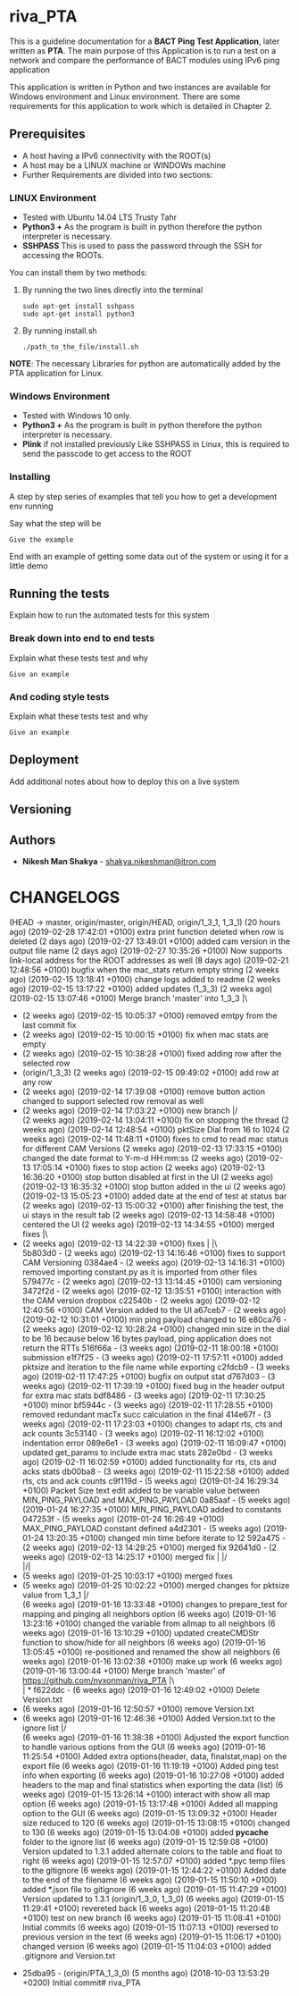 
# riva_PTA
This is a guideline documentation for a **BACT Ping Test Application**, later written as **PTA**. The main purpose of this Application is to run a test on a network and compare the performance of BACT modules using IPv6 ping application

This application is written in Python and two instances are available for Windows environment and Linux environment. There are some requirements for this application to work which is detailed in Chapter 2.

## Prerequisites

 - A host having a IPv6 connectivity with the ROOT(s)
 - A host may be a LINUX machine or WINDOWs machine
 - Further Requirements are divided into two sections:

### LINUX Environment

 - Tested with Ubuntu 14.04 LTS Trusty Tahr  
 - **Python3 +**  As the program is built in python therefore the python interpreter is necessary.  
 - **SSHPASS**  This is used to pass the password through the SSH for accessing the ROOTs.

You can install them by two methods:

 1. By running the two lines directly into the terminal
	```` shell
	sudo apt-get install sshpass
	sudo apt-get install python3 
 2. By running install.sh
	 ````
	 ./path_to_the_file/install.sh

**NOTE**: The necessary Libraries for python are automatically added by the PTA application for Linux.

### Windows Environment

 - Tested with Windows 10 only.
 - **Python3 +**  As the program is built in python therefore the python interpreter is necessary.
 - **Plink** if not installed previously  Like SSHPASS in Linux, this is required to send the passcode to get access to the ROOT

### Installing

A step by step series of examples that tell you how to get a development env running

Say what the step will be

```
Give the example
```


End with an example of getting some data out of the system or using it for a little demo

## Running the tests

Explain how to run the automated tests for this system

### Break down into end to end tests

Explain what these tests test and why

```
Give an example
```

### And coding style tests

Explain what these tests test and why

```
Give an example
```

## Deployment

Add additional notes about how to deploy this on a live system



## Versioning


## Authors

* **Nikesh Man Shakya** - shakya.nikeshman@itron.com



# CHANGELOGS

(HEAD -> master, origin/master, origin/HEAD, origin/1_3_1, 1_3_1) (20 hours ago) (2019-02-28 17:42:01 +0100) <Shakya> extra print function deleted when row is deleted
(2 days ago) (2019-02-27 13:49:01 +0100) <Shakya> added cam version in the output file name
(2 days ago) (2019-02-27 10:35:26 +0100) <Shakya> Now supports link-local address for the ROOT addresses as well
(8 days ago) (2019-02-21 12:48:56 +0100) <Shakya> bugfix when the mac_stats return empty string
(2 weeks ago) (2019-02-15 13:18:41 +0100) <Shakya> change logs added to readme
(2 weeks ago) (2019-02-15 13:17:22 +0100) <Shakya> added updates
(1_3_3) (2 weeks ago) (2019-02-15 13:07:46 +0100) <Shakya> Merge branch 'master' into 1_3_3
|\  
- (2 weeks ago) (2019-02-15 10:05:37 +0100) <Shakya> removed emtpy from the last commit fix
- (2 weeks ago) (2019-02-15 10:00:15 +0100) <Shakya> fix when mac stats are empty
- (2 weeks ago) (2019-02-15 10:38:28 +0100) <Shakya> fixed adding row after the selected row
- (origin/1_3_3) (2 weeks ago) (2019-02-15 09:49:02 +0100) <Shakya> add row at any row
- (2 weeks ago) (2019-02-14 17:39:08 +0100) <Shakya> remove button action changed to support selected row removal as well
- (2 weeks ago) (2019-02-14 17:03:22 +0100) <Shakya> new branch
|/  
(2 weeks ago) (2019-02-14 13:04:11 +0100) <Shakya> fix on stopping the thread
(2 weeks ago) (2019-02-14 12:48:54 +0100) <Shakya> pktSize Dial from 16 to 1024
(2 weeks ago) (2019-02-14 11:48:11 +0100) <Shakya> fixes to cmd to read mac status for different CAM Versions
(2 weeks ago) (2019-02-13 17:33:15 +0100) <Shakya> changed the date format to Y-m-d HH:mm:ss
(2 weeks ago) (2019-02-13 17:05:14 +0100) <Shakya> fixes to stop action
(2 weeks ago) (2019-02-13 16:36:20 +0100) <Shakya> stop button disabled at first in the UI
(2 weeks ago) (2019-02-13 16:35:32 +0100) <Shakya> stop button added in the ui
(2 weeks ago) (2019-02-13 15:05:23 +0100) <Shakya> added date at the end of test at status bar
(2 weeks ago) (2019-02-13 15:00:32 +0100) <Shakya> after finishing the test, the ui stays in the result tab
(2 weeks ago) (2019-02-13 14:58:48 +0100) <Shakya> centered the UI
(2 weeks ago) (2019-02-13 14:34:55 +0100) <Shakya> merged fixes
|\  
- (2 weeks ago) (2019-02-13 14:22:39 +0100) <Shakya> fixes
| |\  
5b803d0 - (2 weeks ago) (2019-02-13 14:16:46 +0100) <Shakya> fixes to support CAM Versioning
0384ae4 - (2 weeks ago) (2019-02-13 14:16:31 +0100) <Shakya> removed importing constant.py as it is imported from other files
579477c - (2 weeks ago) (2019-02-13 13:14:45 +0100) <Shakya> cam versioning
3472f2d - (2 weeks ago) (2019-02-12 13:35:51 +0100) <Shakya> interaction with the CAM version dropbox
c22540b - (2 weeks ago) (2019-02-12 12:40:56 +0100) <Shakya> CAM Version added to the UI
a67ceb7 - (2 weeks ago) (2019-02-12 10:31:01 +0100) <Shakya> min ping payload changed to 16
e80ca76 - (2 weeks ago) (2019-02-12 10:28:24 +0100) <Shakya> changed min size in the dial to be 16 because below 16 bytes payload, ping application does not return the RTTs
516f66a - (3 weeks ago) (2019-02-11 18:00:18 +0100) <Shakya> submission
e1f7f25 - (3 weeks ago) (2019-02-11 17:57:11 +0100) <Shakya> added pktsize and iteration to the file name while exporting
c2fdcb9 - (3 weeks ago) (2019-02-11 17:47:25 +0100) <Shakya> bugfix on output stat
d767d03 - (3 weeks ago) (2019-02-11 17:39:19 +0100) <Shakya> fixed bug in the header output for extra mac stats
bdf8486 - (3 weeks ago) (2019-02-11 17:30:25 +0100) <Shakya> minor
bf5944c - (3 weeks ago) (2019-02-11 17:28:55 +0100) <Shakya> removed redundant macTx succ calculation in the final
414e67f - (3 weeks ago) (2019-02-11 17:23:03 +0100) <Shakya> changes to adapt rts, cts and ack counts
3c53140 - (3 weeks ago) (2019-02-11 16:12:02 +0100) <Shakya> indentation error
089e6e1 - (3 weeks ago) (2019-02-11 16:09:47 +0100) <Shakya> updated get_params to include extra mac stats
282e0bd - (3 weeks ago) (2019-02-11 16:02:59 +0100) <Shakya> added functionality for rts, cts and acks stats
db00ba8 - (3 weeks ago) (2019-02-11 15:22:58 +0100) <Shakya> added rts, cts and ack counts
c9f119d - (5 weeks ago) (2019-01-24 16:29:34 +0100) <Shakya> Packet Size text edit added to be variable value between MIN_PING_PAYLOAD and MAX_PING_PAYLOAD
0a85aaf - (5 weeks ago) (2019-01-24 16:27:35 +0100) <Shakya> MIN_PING_PAYLOAD added to constants
047253f - (5 weeks ago) (2019-01-24 16:26:49 +0100) <Shakya> MAX_PING_PAYLOAD constant defined
a4d2301 - (5 weeks ago) (2019-01-24 13:20:35 +0100) <Shakya> changed min time before iterate to 12
592a475 - (2 weeks ago) (2019-02-13 14:29:25 +0100) <Shakya> merged fix
92641d0 - (2 weeks ago) (2019-02-13 14:25:17 +0100) <Shakya> merged fix
| |/  
|/|   
- (5 weeks ago) (2019-01-25 10:03:17 +0100) <Shakya> merged fixes
- (5 weeks ago) (2019-01-25 10:02:22 +0100) <Shakya> merged changes for pktsize value from 1_3_1
|/  
(6 weeks ago) (2019-01-16 13:33:48 +0100) <Shakya> changes to prepare_test for mapping and pinging all neighbors option
(6 weeks ago) (2019-01-16 13:23:16 +0100) <Shakya> changed the variable from allmap to all neighbors
(6 weeks ago) (2019-01-16 13:10:29 +0100) <Shakya> updated createCMDStr function to show/hide for all neighbors
(6 weeks ago) (2019-01-16 13:05:45 +0100) <Shakya> re-positioned and renamed the show all neighbors
(6 weeks ago) (2019-01-16 13:02:38 +0100) <Shakya> make up work
(6 weeks ago) (2019-01-16 13:00:44 +0100) <Shakya> Merge branch 'master' of https://github.com/nyxonman/riva_PTA
|\  
| * f622ddc - (6 weeks ago) (2019-01-16 12:49:02 +0100) <nyxonman> Delete Version.txt
- (6 weeks ago) (2019-01-16 12:50:57 +0100) <Shakya> remove Version.txt
- (6 weeks ago) (2019-01-16 12:46:36 +0100) <Shakya> Added Version.txt to the ignore list
|/  
(6 weeks ago) (2019-01-16 11:38:38 +0100) <Shakya> Adjusted the export function to handle various options from the GUI
(6 weeks ago) (2019-01-16 11:25:54 +0100) <Shakya> Added extra options(header, data, finalstat,map) on the export file
(6 weeks ago) (2019-01-16 11:19:19 +0100) <Shakya> Added ping test info when exporting
(6 weeks ago) (2019-01-16 10:27:08 +0100) <Shakya> added headers to the map and final statistics when exporting the data
(list) (6 weeks ago) (2019-01-15 13:26:14 +0100) <Shakya> interact with show all map option
(6 weeks ago) (2019-01-15 13:17:48 +0100) <Shakya> Added all mapping option to the GUI
(6 weeks ago) (2019-01-15 13:09:32 +0100) <Shakya> Header size reduced to 120
(6 weeks ago) (2019-01-15 13:08:15 +0100) <Shakya> changed to 130
(6 weeks ago) (2019-01-15 13:04:08 +0100) <Shakya> added __pycache__ folder to the ignore list
(6 weeks ago) (2019-01-15 12:59:08 +0100) <Shakya> Version updated to 1.3.1 added alternate colors to the table and float to right
(6 weeks ago) (2019-01-15 12:57:07 +0100) <Shakya> added *.pyc temp files to the gitignore
(6 weeks ago) (2019-01-15 12:44:22 +0100) <Shakya> Added date to the end of the filename
(6 weeks ago) (2019-01-15 11:50:10 +0100) <Shakya> added *.json file to gitignore
(6 weeks ago) (2019-01-15 11:47:29 +0100) <Shakya> Version updated to 1.3.1
(origin/1_3_0, 1_3_0) (6 weeks ago) (2019-01-15 11:29:41 +0100) <Shakya> revereted back
(6 weeks ago) (2019-01-15 11:20:48 +0100) <Shakya> test on new branch
(6 weeks ago) (2019-01-15 11:08:41 +0100) <Shakya> Initial commits
(6 weeks ago) (2019-01-15 11:07:13 +0100) <Shakya> reversed to previous version in the text
(6 weeks ago) (2019-01-15 11:06:17 +0100) <Shakya> changed version
(6 weeks ago) (2019-01-15 11:04:03 +0100) <Shakya> added .gitignore and Version.txt
* 25dba95 - (origin/PTA_1_3_0) (5 months ago) (2018-10-03 13:53:29 +0200) <nyxonman> Initial commit# riva_PTA


